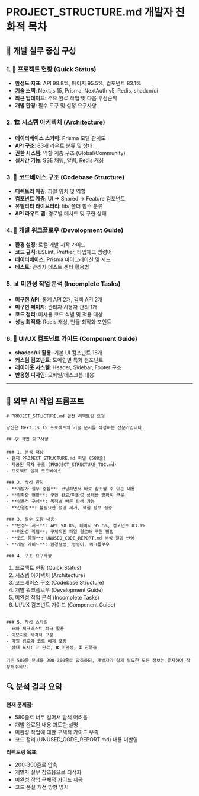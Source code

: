 # PROJECT_STRUCTURE.md 개발자 친화적 목차

## 🎯 개발 실무 중심 구성

### 1. 🚀 프로젝트 현황 (Quick Status)
- **완성도 지표**: API 98.8%, 페이지 95.5%, 컴포넌트 83.1%
- **기술 스택**: Next.js 15, Prisma, NextAuth v5, Redis, shadcn/ui
- **최근 업데이트**: 주요 완료 작업 및 다음 우선순위
- **개발 환경**: 필수 도구 및 설정 요구사항

### 2. 🏗️ 시스템 아키텍처 (Architecture)
- **데이터베이스 스키마**: Prisma 모델 관계도
- **API 구조**: 83개 라우트 분류 및 상태
- **권한 시스템**: 역할 계층 구조 (Global/Community)
- **실시간 기능**: SSE 채팅, 알림, Redis 캐싱

### 3. 📁 코드베이스 구조 (Codebase Structure)
- **디렉토리 매핑**: 파일 위치 및 역할
- **컴포넌트 계층**: UI → Shared → Feature 컴포넌트
- **유틸리티 라이브러리**: lib/ 폴더 함수 분류
- **API 라우트 맵**: 경로별 메서드 및 구현 상태

### 4. 🔧 개발 워크플로우 (Development Guide)
- **환경 설정**: 로컬 개발 시작 가이드
- **코드 규칙**: ESLint, Prettier, 타입체크 명령어
- **데이터베이스**: Prisma 마이그레이션 및 시드
- **테스트**: 관리자 테스트 센터 활용법

### 5. 📊 미완성 작업 분석 (Incomplete Tasks)
- **미구현 API**: 통계 API 2개, 검색 API 2개
- **미구현 페이지**: 관리자 사용자 관리 1개
- **코드 정리**: 미사용 코드 식별 및 적용 대상
- **성능 최적화**: Redis 캐싱, 번들 최적화 포인트

### 6. 🎨 UI/UX 컴포넌트 가이드 (Component Guide)  
- **shadcn/ui 활용**: 기본 UI 컴포넌트 18개
- **커스텀 컴포넌트**: 도메인별 특화 컴포넌트
- **레이아웃 시스템**: Header, Sidebar, Footer 구조
- **반응형 디자인**: 모바일/데스크톱 대응

---

## 🤖 외부 AI 작업 프롬프트

```
# PROJECT_STRUCTURE.md 완전 리팩토링 요청

당신은 Next.js 15 프로젝트의 기술 문서를 작성하는 전문가입니다.

## 📋 작업 요구사항

### 1. 분석 대상
- 현재 PROJECT_STRUCTURE.md 파일 (580줄)
- 제공된 목차 구조 (PROJECT_STRUCTURE_TOC.md)
- 프로젝트 실제 코드베이스

### 2. 작성 원칙
- **개발자 실무 중심**: 코딩하면서 바로 참조할 수 있는 내용
- **정확한 현황**: 구현 완료/미완성 상태를 명확히 구분
- **실용적 구성**: 목적별 빠른 탐색 가능
- **간결성**: 불필요한 설명 제거, 핵심 정보 집중

### 3. 필수 포함 내용
- **완성도 지표**: API 98.8%, 페이지 95.5%, 컴포넌트 83.1%
- **미완성 작업**: 구체적인 파일 경로와 구현 방법
- **코드 품질**: UNUSED_CODE_REPORT.md 분석 결과 반영
- **개발 가이드**: 환경설정, 명령어, 워크플로우

### 4. 구조 요구사항
```
1. 프로젝트 현황 (Quick Status)
2. 시스템 아키텍처 (Architecture) 
3. 코드베이스 구조 (Codebase Structure)
4. 개발 워크플로우 (Development Guide)
5. 미완성 작업 분석 (Incomplete Tasks)
6. UI/UX 컴포넌트 가이드 (Component Guide)
```

### 5. 작성 스타일
- 표와 체크리스트 적극 활용
- 이모지로 시각적 구분
- 파일 경로와 코드 예제 포함
- 상태 표시: ✅ 완료, ❌ 미완성, ⏳ 진행중

기존 580줄 문서를 200-300줄로 압축하되, 개발자가 실제 필요한 모든 정보는 유지하여 작성해주세요.
```

## 🔍 분석 결과 요약

**현재 문제점**:
- 580줄로 너무 길어서 탐색 어려움
- 개발 완료된 내용 과도한 설명
- 미완성 작업에 대한 구체적 가이드 부족
- 코드 정리 (UNUSED_CODE_REPORT.md) 내용 미반영

**리팩토링 목표**:
- 200-300줄로 압축
- 개발자 실무 참조용으로 최적화
- 미완성 작업 구체적 가이드 제공
- 코드 품질 개선 방향 명시